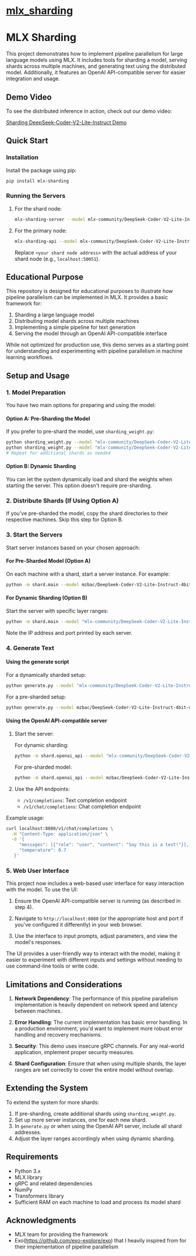 # [mlx_sharding](https://github.com/mzbac/mlx_sharding)

# MLX Sharding

This project demonstrates how to implement pipeline parallelism for large language models using MLX. It includes tools for sharding a model, serving shards across multiple machines, and generating text using the distributed model. Additionally, it features an OpenAI API-compatible server for easier integration and usage.

## Demo Video

To see the distributed inference in action, check out our demo video:

[Sharding DeepSeek-Coder-V2-Lite-Instruct Demo](https://www.youtube.com/watch?v=saOboSfP76o)

## Quick Start

### Installation

Install the package using pip:

```bash
pip install mlx-sharding
```

### Running the Servers

1. For the shard node:

   ```bash
   mlx-sharding-server --model mlx-community/DeepSeek-Coder-V2-Lite-Instruct-4bit-mlx --start-layer 14 --end-layer 27
   ```

2. For the primary node:

   ```bash
   mlx-sharding-api --model mlx-community/DeepSeek-Coder-V2-Lite-Instruct-4bit-mlx --start-layer 0 --end-layer 14 --llm-shard-addresses <your shard node address>
   ```

   Replace `<your shard node address>` with the actual address of your shard node (e.g., `localhost:50051`).

## Educational Purpose

This repository is designed for educational purposes to illustrate how pipeline parallelism can be implemented in MLX. It provides a basic framework for:

1. Sharding a large language model
2. Distributing model shards across multiple machines
3. Implementing a simple pipeline for text generation
4. Serving the model through an OpenAI API-compatible interface

While not optimized for production use, this demo serves as a starting point for understanding and experimenting with pipeline parallelism in machine learning workflows.

## Setup and Usage

### 1. Model Preparation

You have two main options for preparing and using the model:

#### Option A: Pre-Sharding the Model

If you prefer to pre-shard the model, use `sharding_weight.py`:

```bash
python sharding_weight.py --model "mlx-community/DeepSeek-Coder-V2-Lite-Instruct-4bit-mlx" --output_dir shard_0 --start_layer 0 --end_layer 14 --total_layers 27
python sharding_weight.py --model "mlx-community/DeepSeek-Coder-V2-Lite-Instruct-4bit-mlx" --output_dir shard_1 --start_layer 14 --end_layer 27 --total_layers 27
# Repeat for additional shards as needed
```

#### Option B: Dynamic Sharding

You can let the system dynamically load and shard the weights when starting the server. This option doesn't require pre-sharding.

### 2. Distribute Shards (If Using Option A)

If you've pre-sharded the model, copy the shard directories to their respective machines. Skip this step for Option B.

### 3. Start the Servers

Start server instances based on your chosen approach:

#### For Pre-Sharded Model (Option A)

On each machine with a shard, start a server instance. For example:

```bash
python -m shard.main --model mzbac/DeepSeek-Coder-V2-Lite-Instruct-4bit-mlx-shard-1
```

#### For Dynamic Sharding (Option B)

Start the server with specific layer ranges:

```bash
python -m shard.main --model "mlx-community/DeepSeek-Coder-V2-Lite-Instruct-4bit-mlx" --start-layer 0 --end-layer 14
```

Note the IP address and port printed by each server.

### 4. Generate Text

#### Using the generate script

For a dynamically sharded setup:

```bash
python generate.py --model "mlx-community/DeepSeek-Coder-V2-Lite-Instruct-4bit-mlx" --start_layer 0 --end_layer 14 --server_address <remote_ip1>:<port1>,<remote_ip2>:<port2> --prompt "Your prompt here" --max_tokens 512
```

For a pre-sharded setup:

```bash
python generate.py --model mzbac/DeepSeek-Coder-V2-Lite-Instruct-4bit-mlx-shard-0 --server_address <remote_ip1>:<port1>,<remote_ip2>:<port2> --prompt "Your prompt here" --max_tokens 512
```

#### Using the OpenAI API-compatible server

1. Start the server:

   For dynamic sharding:

   ```bash
   python -m shard.openai_api --model "mlx-community/DeepSeek-Coder-V2-Lite-Instruct-4bit-mlx" --llm-shard-addresses localhost:50051,<remote_ip1>:<port1>,<remote_ip2>:<port2> --start-layer 0 --end-layer 14
   ```

   For pre-sharded model:

   ```bash
   python -m shard.openai_api --model mzbac/DeepSeek-Coder-V2-Lite-Instruct-4bit-mlx-shard-0 --llm-shard-addresses localhost:50051,<remote_ip1>:<port1>,<remote_ip2>:<port2>
   ```

2. Use the API endpoints:
   - `/v1/completions`: Text completion endpoint
   - `/v1/chat/completions`: Chat completion endpoint

Example usage:

```bash
curl localhost:8080/v1/chat/completions \
  -H "Content-Type: application/json" \
  -d '{
     "messages": [{"role": "user", "content": "Say this is a test!"}],
     "temperature": 0.7
   }'
```

### 5. Web User Interface

This project now includes a web-based user interface for easy interaction with the model. To use the UI:

1. Ensure the OpenAI API-compatible server is running (as described in step 4).

2. Navigate to `http://localhost:8080` (or the appropriate host and port if you've configured it differently) in your web browser.

3. Use the interface to input prompts, adjust parameters, and view the model's responses.

The UI provides a user-friendly way to interact with the model, making it easier to experiment with different inputs and settings without needing to use command-line tools or write code.

## Limitations and Considerations

1. **Network Dependency**: The performance of this pipeline parallelism implementation is heavily dependent on network speed and latency between machines.

2. **Error Handling**: The current implementation has basic error handling. In a production environment, you'd want to implement more robust error handling and recovery mechanisms.

3. **Security**: This demo uses insecure gRPC channels. For any real-world application, implement proper security measures.

4. **Shard Configuration**: Ensure that when using multiple shards, the layer ranges are set correctly to cover the entire model without overlap.

## Extending the System

To extend the system for more shards:

1. If pre-sharding, create additional shards using `sharding_weight.py`.
2. Set up more server instances, one for each new shard.
3. In `generate.py` or when using the OpenAI API server, include all shard addresses.
4. Adjust the layer ranges accordingly when using dynamic sharding.

## Requirements

- Python 3.x
- MLX library
- gRPC and related dependencies
- NumPy
- Transformers library
- Sufficient RAM on each machine to load and process its model shard

## Acknowledgments

- MLX team for providing the framework
- Exo(<https://github.com/exo-explore/exo>) that I heavily inspired from for their implementation of pipeline parallelism
